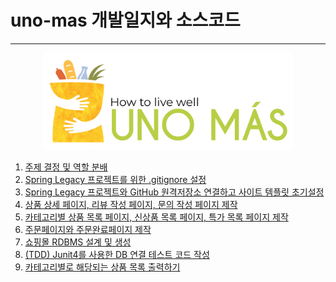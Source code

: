 # uno-mas 개발일지와 소스코드<br>
<hr>

<p align="center"><img src="/images/unomas-logo.png" width="400"></p>

1. [주제 결정 및 역할 분배](DevLog/2022-04-14-uno-mas-dev-log-01.md)<br>
2. [Spring Legacy 프로젝트를 위한 .gitignore 설정](DevLog/2022-04-20-uno-mas-dev-log-02.md)<br>
3. [Spring Legacy 프로젝트와 GitHub 원격저장소 연결하고 사이트 템플릿 초기설정](DevLog/2022-04-21-uno-mas-dev-log-03.md)<br>
4. [상품 상세 페이지, 리뷰 작성 페이지, 문의 작성 페이지 제작](DevLog/2022-04-25-uno-mas-dev-log-04.md)<br>
5. [카테고리별 상품 목록 페이지, 신상품 목록 페이지, 특가 목록 페이지 제작](DevLog/2022-04-26-uno-mas-dev-log-05.md)<br>
6. [주문페이지와 주문완료페이지 제작](DevLog/2022-04-28-uno-mas-dev-log-06.md)<br>
7. [쇼핑몰 RDBMS 설계 및 생성](DevLog/2022-05-01-uno-mas-dev-log-07.md)<br>
8. [(TDD) Junit4를 사용한 DB 연결 테스트 코드 작성](DevLog/2022-05-02-uno-mas-dev-log-08.md)<br>
9. [카테고리별로 해당되는 상품 목록 출력하기](DevLog/2022-05-03-uno-mas-dev-log-09.md)<br>

